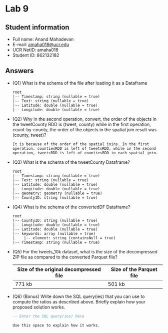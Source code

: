 # Lab 9

## Student information
* Full name: Anand Mahadevan
* E-mail: amaha018@ucr.edu
* UCR NetID: amaha018
* Student ID: 862132182

## Answers

* (Q1) What is the schema of the file after loading it as a Dataframe

    ```text
    root
  |-- Timestamp: string (nullable = true)
  |-- Text: string (nullable = true)
  |-- Latitude: double (nullable = true)
  |-- Longitude: double (nullable = true)
    ```

* (Q2) Why in the second operation, convert, the order of the objects in the  tweetCounty RDD is (tweet, county) while in the first operation, count-by-county, the order of the objects in the spatial join result was (county, tweet)?

    ```text
    It is because of the order of the spatial joins. In the first operation, countiesRDD is left of tweetsRDD, while in the second operation, tweetsRDD is left of countiesRDD in each spatial join.
    ```

* (Q3) What is the schema of the tweetCounty Dataframe?

    ```text
    root
    |-- Timestamp: string (nullable = true)
    |-- Text: string (nullable = true)
    |-- Latitude: double (nullable = true)
    |-- Longitude: double (nullable = true)
    |-- geometry: geometry (nullable = true)
    |-- CountyID: string (nullable = true)
    ```

* (Q4) What is the schema of the convertedDF Dataframe?

    ```text
    root
    |-- CountyID: string (nullable = true)
    |-- Longitude: double (nullable = true)
    |-- Latitude: double (nullable = true)
    |-- keywords: array (nullable = true)
    |    |-- element: string (containsNull = true)
    |-- Timestamp: string (nullable = true)
    ```

* (Q5) For the tweets_10k dataset, what is the size of the decompressed ZIP file as compared to the converted Parquet file?

  | Size of the original decompressed file | Size of the Parquet file |
  | - | - |
  |  771 kb | 501 kb |

* (Q6) (Bonus) Write down the SQL query(ies) that you can use to compute the ratios as described above. Briefly explain how your proposed solution works.

    ```SQL
    -- Enter the SQL query(ies) here
    ```

    ```text
    Use this space to explain how it works.
    ```